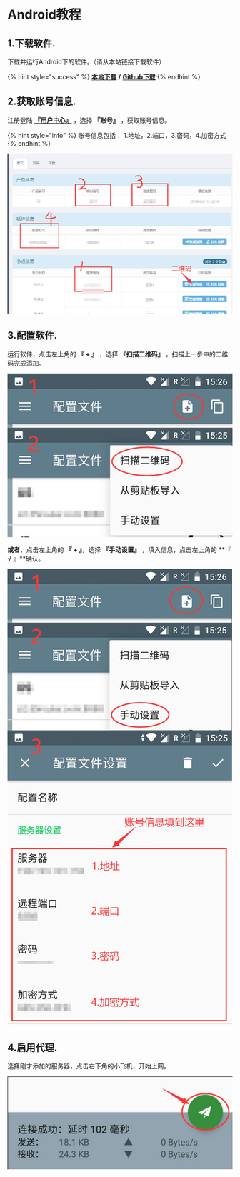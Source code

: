 # Android教程

## 1.下载软件.

下载并运行Android下的软件。（请从本站链接下载软件）

{% hint style="success" %}
[**本地下载**](http://dl.nordss.com/last_android.apk)   **/**   [**Github下载**](https://github.com/shadowsocks/shadowsocks-android/releases/download/v4.6.5/shadowsocks--universal-4.6.5.apk)
{% endhint %}

## 2.获取账号信息.

注册登陆 **​**[**『用户中心』**](https://ss.5mu.me/)​ ，选择 **『账号』** ，获取账号信息。

{% hint style="info" %}
账号信息包括： 1.地址，2.端口，3.密码，4.加密方式
{% endhint %}

![](../.gitbook/assets/ss_user.jpg)

## 3.配置软件.

运行软件，点击左上角的 **『 + 』** ，选择 **『扫描二维码』** ，扫描上一步中的二维码完成添加。

![](../.gitbook/assets/ss_android1.jpg)

**或者**，点击左上角的 **『 + 』**，选择 **『手动设置』** ，填入信息，点击左上角的 **『 √ 』**确认。

![](../.gitbook/assets/ss_android2.jpg)

## 4.启用代理.

选择刚才添加的服务器，点击右下角的小飞机，开始上网。

![](../.gitbook/assets/ss_android3.jpg)

